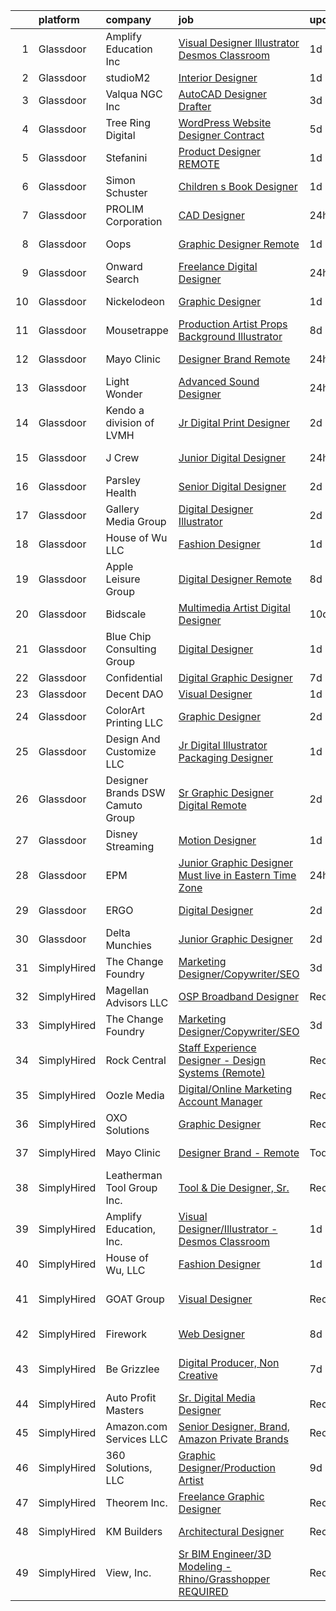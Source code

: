 

|    | platform    | company                            | job                                                                                                                                                                                                                                                                                                                                                                                                                                                                                                                                                                                                                                                                                                                                                                                                                                                                                                                                                                                                                                                                                                                                                                                                                                                                                                                                                                              | update_time   | location           |
|---:|:------------|:-----------------------------------|:---------------------------------------------------------------------------------------------------------------------------------------------------------------------------------------------------------------------------------------------------------------------------------------------------------------------------------------------------------------------------------------------------------------------------------------------------------------------------------------------------------------------------------------------------------------------------------------------------------------------------------------------------------------------------------------------------------------------------------------------------------------------------------------------------------------------------------------------------------------------------------------------------------------------------------------------------------------------------------------------------------------------------------------------------------------------------------------------------------------------------------------------------------------------------------------------------------------------------------------------------------------------------------------------------------------------------------------------------------------------------------|:--------------|:-------------------|
|  1 | Glassdoor   | Amplify Education  Inc             | [Visual Designer Illustrator   Desmos Classroom](https://www.glassdoor.com/partner/jobListing.htm?pos=123&ao=1136043&s=58&guid=00000182439371e1a9ec152e957fcd26&src=GD_JOB_AD&t=SR&vt=w&cs=1_288d85f3&cb=1658991113039&jobListingId=1008031203932&jrtk=3-0-1g91p6sg5kf14801-1g91p6sgiihmr800-ee402fcbbdcc70a3-)                                                                                                                                                                                                                                                                                                                                                                                                                                                                                                                                                                                                                                                                                                                                                                                                                                                                                                                                                                                                                                                                  | 1d            | Remote             |
|  2 | Glassdoor   | studioM2                           | [Interior Designer](https://www.glassdoor.com/partner/jobListing.htm?pos=112&ao=1136043&s=58&guid=00000182439371e1a9ec152e957fcd26&src=GD_JOB_AD&t=SR&vt=w&ea=1&cs=1_bc718636&cb=1658991113038&jobListingId=1008032001748&jrtk=3-0-1g91p6sg5kf14801-1g91p6sgiihmr800-2aeb8f61debb04a3-)                                                                                                                                                                                                                                                                                                                                                                                                                                                                                                                                                                                                                                                                                                                                                                                                                                                                                                                                                                                                                                                                                          | 1d            | Remote             |
|  3 | Glassdoor   | Valqua NGC  Inc                    | [AutoCAD Designer Drafter](https://www.glassdoor.com/partner/jobListing.htm?pos=115&ao=1136043&s=58&guid=00000182439371e1a9ec152e957fcd26&src=GD_JOB_AD&t=SR&vt=w&ea=1&cs=1_4344531c&cb=1658991113038&jobListingId=1008024965608&jrtk=3-0-1g91p6sg5kf14801-1g91p6sgiihmr800-fd2f05e2046434a6-)                                                                                                                                                                                                                                                                                                                                                                                                                                                                                                                                                                                                                                                                                                                                                                                                                                                                                                                                                                                                                                                                                   | 3d            | Houston, TX        |
|  4 | Glassdoor   | Tree Ring Digital                  | [WordPress Website Designer  Contract ](https://www.glassdoor.com/partner/jobListing.htm?pos=121&ao=1136043&s=58&guid=00000182439371e1a9ec152e957fcd26&src=GD_JOB_AD&t=SR&vt=w&ea=1&cs=1_ed0620e0&cb=1658991113039&jobListingId=1008023268607&jrtk=3-0-1g91p6sg5kf14801-1g91p6sgiihmr800-8a16198373301fda-)                                                                                                                                                                                                                                                                                                                                                                                                                                                                                                                                                                                                                                                                                                                                                                                                                                                                                                                                                                                                                                                                      | 5d            | Remote             |
|  5 | Glassdoor   | Stefanini                          | [Product Designer   REMOTE](https://www.glassdoor.com/partner/jobListing.htm?pos=118&ao=1136043&s=58&guid=00000182439371e1a9ec152e957fcd26&src=GD_JOB_AD&t=SR&vt=w&ea=1&cs=1_1c184875&cb=1658991113039&jobListingId=1008031185723&jrtk=3-0-1g91p6sg5kf14801-1g91p6sgiihmr800-603b02cc24df940a-)                                                                                                                                                                                                                                                                                                                                                                                                                                                                                                                                                                                                                                                                                                                                                                                                                                                                                                                                                                                                                                                                                  | 1d            | Remote             |
|  6 | Glassdoor   | Simon   Schuster                   | [Children s Book Designer](https://www.glassdoor.com/partner/jobListing.htm?pos=104&ao=1136043&s=58&guid=00000182439371e1a9ec152e957fcd26&src=GD_JOB_AD&t=SR&vt=w&cs=1_6ebe0ba4&cb=1658991113037&jobListingId=1008030702003&jrtk=3-0-1g91p6sg5kf14801-1g91p6sgiihmr800-25759bae2dbd52b7-)                                                                                                                                                                                                                                                                                                                                                                                                                                                                                                                                                                                                                                                                                                                                                                                                                                                                                                                                                                                                                                                                                        | 1d            | New York, NY       |
|  7 | Glassdoor   | PROLIM Corporation                 | [CAD Designer](https://www.glassdoor.com/partner/jobListing.htm?pos=107&ao=1136043&s=58&guid=00000182439371e1a9ec152e957fcd26&src=GD_JOB_AD&t=SR&vt=w&ea=1&cs=1_1c3626a3&cb=1658991113037&jobListingId=1008032991836&jrtk=3-0-1g91p6sg5kf14801-1g91p6sgiihmr800-de46c56b0cc7fa15-)                                                                                                                                                                                                                                                                                                                                                                                                                                                                                                                                                                                                                                                                                                                                                                                                                                                                                                                                                                                                                                                                                               | 24h           | Newport News, VA   |
|  8 | Glassdoor   | Oops                               | [Graphic Designer  Remote ](https://www.glassdoor.com/partner/jobListing.htm?pos=120&ao=1136043&s=58&guid=00000182439371e1a9ec152e957fcd26&src=GD_JOB_AD&t=SR&vt=w&ea=1&cs=1_70e161c5&cb=1658991113039&jobListingId=1008030881066&jrtk=3-0-1g91p6sg5kf14801-1g91p6sgiihmr800-6ee79c36b8e2a10f-)                                                                                                                                                                                                                                                                                                                                                                                                                                                                                                                                                                                                                                                                                                                                                                                                                                                                                                                                                                                                                                                                                  | 1d            | Salt Lake City, UT |
|  9 | Glassdoor   | Onward Search                      | [Freelance Digital Designer](https://www.glassdoor.com/partner/jobListing.htm?pos=102&ao=1110586&s=58&guid=00000182439371e1a9ec152e957fcd26&src=GD_JOB_AD&t=SR&vt=w&cs=1_f1c3f27e&cb=1658991113036&jobListingId=1008034371515&cpc=451933188B21919D&jrtk=3-0-1g91p6sg5kf14801-1g91p6sgiihmr800-ccafa68a303abc90--6NYlbfkN0B7YoEZZ2QAGDyEGGmBPAUWSHc1Mt3sMCn9FehKcWA3w0R0aH9tn_iPRcrT6N-MqNQhiTBDPQhgrXeBGkX1gF_vKvCVJM-tVbXAEqJJCqE9s6A_3G20W6YwWLZiXQzLnNURuftNIXbw7Pit5tMHRouRsmL_uM_HnlENkW8F4OMgLZLLsTcj1lBNzBgf_2o-gsSE2pTopZb67ex-4OPQc4oNuvmEhAmgyWCM6Bv-VaLYWA-f9Eztb3ox6Ob9neMJvIKTc_YzMbnlJPf45Hqph8ddZ8vMq0IYLDUQQ-xvBGv7hRnXItEFdIkzMEc2eU9YaKX0aMqKyHR_O9xy9Qwx6quN5OvlTveQk9m-ubCUF0fbNu2m4CZJ8U4_bFqWV8w9jHMf2u3gBdpMsEKvttmoJLMH6mk3kVLkW-yZIZUwj9v_yzll-Ddy53y-LnT23oMmxuhTVXLn_M84WCt07ODtuANr-Ww-7VvZgiWamejtq8pcSD2DG6IT6BL0cwxHjD_dzSaFQbjTm7Tupo0KIQTieLgaQMl6msixmHRV9SyxjriZNsKCzcyLrcVmLaux0DZZBTzKKzZBoQY81-vfHnQO7jj2j8iMX9XBXmhKdDsI8CM60Qnp5gbvt1gxjhDM_mrIOH89ruNGwxADuwJO6J9sSNHjTJX4oIIGXQHJ2icUEj5kfud0dqTvn_NFZ5jIdAP8_4YejBj4Ayx18KNXABVz2jY045AxtMdxCmS-ySNTtQb6DMzi5ZzRhjxXC3GH553kWYyXzD4u9CPwtzSIkwQfqWIZHKpa9E09W-fSzua_Dy6FEBqHgbY5wJRfCXk8bhV5WRITbLf8ECn0Z4aJPGncCpcB_LOEqj8ypVdXKvepdhBlh3awnng6oou0L602WUsoQf8AS7eKIRUGV0FmZahdQeedmUvNKa2VKKrBNsnG8mxy4jqbtMdjVcNBcbJ_3Ww6cQzxH6o2HU-kIlDXxMo0gR5GIt4siSI8GMSHs2tFBFiifBkFwiwNhGAs) | 24h           | New York, NY       |
| 10 | Glassdoor   | Nickelodeon                        | [Graphic Designer](https://www.glassdoor.com/partner/jobListing.htm?pos=113&ao=1136043&s=58&guid=00000182439371e1a9ec152e957fcd26&src=GD_JOB_AD&t=SR&vt=w&cs=1_12c1af90&cb=1658991113038&jobListingId=1008030702218&jrtk=3-0-1g91p6sg5kf14801-1g91p6sgiihmr800-4d7302bd669ed2d0-)                                                                                                                                                                                                                                                                                                                                                                                                                                                                                                                                                                                                                                                                                                                                                                                                                                                                                                                                                                                                                                                                                                | 1d            | New York, NY       |
| 11 | Glassdoor   | Mousetrappe                        | [Production Artist  Props   Background Illustrator](https://www.glassdoor.com/partner/jobListing.htm?pos=130&ao=1136043&s=58&guid=00000182439371e1a9ec152e957fcd26&src=GD_JOB_AD&t=SR&vt=w&ea=1&cs=1_a0ef743f&cb=1658991113040&jobListingId=1008016106726&jrtk=3-0-1g91p6sg5kf14801-1g91p6sgiihmr800-2085311a109caae2-)                                                                                                                                                                                                                                                                                                                                                                                                                                                                                                                                                                                                                                                                                                                                                                                                                                                                                                                                                                                                                                                          | 8d            | Remote             |
| 12 | Glassdoor   | Mayo Clinic                        | [Designer Brand   Remote](https://www.glassdoor.com/partner/jobListing.htm?pos=105&ao=1136043&s=58&guid=00000182439371e1a9ec152e957fcd26&src=GD_JOB_AD&t=SR&vt=w&cs=1_9a11ad19&cb=1658991113037&jobListingId=1008032769137&jrtk=3-0-1g91p6sg5kf14801-1g91p6sgiihmr800-603b1197c879fe17-)                                                                                                                                                                                                                                                                                                                                                                                                                                                                                                                                                                                                                                                                                                                                                                                                                                                                                                                                                                                                                                                                                         | 24h           | Rochester, MN      |
| 13 | Glassdoor   | Light   Wonder                     | [Advanced Sound Designer](https://www.glassdoor.com/partner/jobListing.htm?pos=128&ao=1136043&s=58&guid=00000182439371e1a9ec152e957fcd26&src=GD_JOB_AD&t=SR&vt=w&ea=1&cs=1_2c578db0&cb=1658991113039&jobListingId=1008033515982&jrtk=3-0-1g91p6sg5kf14801-1g91p6sgiihmr800-f4541201029f9ba4-)                                                                                                                                                                                                                                                                                                                                                                                                                                                                                                                                                                                                                                                                                                                                                                                                                                                                                                                                                                                                                                                                                    | 24h           | Las Vegas, NV      |
| 14 | Glassdoor   | Kendo  a division of LVMH          | [Jr Digital   Print Designer](https://www.glassdoor.com/partner/jobListing.htm?pos=126&ao=1136043&s=58&guid=00000182439371e1a9ec152e957fcd26&src=GD_JOB_AD&t=SR&vt=w&ea=1&cs=1_c7745cec&cb=1658991113039&jobListingId=1008028544383&jrtk=3-0-1g91p6sg5kf14801-1g91p6sgiihmr800-e7a11d03527257e2-)                                                                                                                                                                                                                                                                                                                                                                                                                                                                                                                                                                                                                                                                                                                                                                                                                                                                                                                                                                                                                                                                                | 2d            | San Francisco, CA  |
| 15 | Glassdoor   | J Crew                             | [Junior Digital Designer](https://www.glassdoor.com/partner/jobListing.htm?pos=110&ao=1136043&s=58&guid=00000182439371e1a9ec152e957fcd26&src=GD_JOB_AD&t=SR&vt=w&cs=1_1944f28d&cb=1658991113038&jobListingId=1008033602189&jrtk=3-0-1g91p6sg5kf14801-1g91p6sgiihmr800-7747c898e1799d82-)                                                                                                                                                                                                                                                                                                                                                                                                                                                                                                                                                                                                                                                                                                                                                                                                                                                                                                                                                                                                                                                                                         | 24h           | New York, NY       |
| 16 | Glassdoor   | Parsley Health                     | [Senior Digital Designer](https://www.glassdoor.com/partner/jobListing.htm?pos=127&ao=1136043&s=58&guid=00000182439371e1a9ec152e957fcd26&src=GD_JOB_AD&t=SR&vt=w&ea=1&cs=1_ba1a9ba9&cb=1658991113039&jobListingId=1008028282972&jrtk=3-0-1g91p6sg5kf14801-1g91p6sgiihmr800-f1eb9542a2ef1f8c-)                                                                                                                                                                                                                                                                                                                                                                                                                                                                                                                                                                                                                                                                                                                                                                                                                                                                                                                                                                                                                                                                                    | 2d            | New York, NY       |
| 17 | Glassdoor   | Gallery Media Group                | [Digital Designer   Illustrator](https://www.glassdoor.com/partner/jobListing.htm?pos=108&ao=1136043&s=58&guid=00000182439371e1a9ec152e957fcd26&src=GD_JOB_AD&t=SR&vt=w&ea=1&cs=1_d8752635&cb=1658991113037&jobListingId=1008028412588&jrtk=3-0-1g91p6sg5kf14801-1g91p6sgiihmr800-fa32bd67db659e08-)                                                                                                                                                                                                                                                                                                                                                                                                                                                                                                                                                                                                                                                                                                                                                                                                                                                                                                                                                                                                                                                                             | 2d            | New York, NY       |
| 18 | Glassdoor   | House of Wu  LLC                   | [Fashion Designer](https://www.glassdoor.com/partner/jobListing.htm?pos=125&ao=1136043&s=58&guid=00000182439371e1a9ec152e957fcd26&src=GD_JOB_AD&t=SR&vt=w&ea=1&cs=1_b625fa0d&cb=1658991113039&jobListingId=1008030932154&jrtk=3-0-1g91p6sg5kf14801-1g91p6sgiihmr800-a55830a1b5d85f35-)                                                                                                                                                                                                                                                                                                                                                                                                                                                                                                                                                                                                                                                                                                                                                                                                                                                                                                                                                                                                                                                                                           | 1d            | Remote             |
| 19 | Glassdoor   | Apple Leisure Group                | [Digital Designer  Remote](https://www.glassdoor.com/partner/jobListing.htm?pos=114&ao=1136043&s=58&guid=00000182439371e1a9ec152e957fcd26&src=GD_JOB_AD&t=SR&vt=w&cs=1_1218b0d6&cb=1658991113038&jobListingId=1008014608890&jrtk=3-0-1g91p6sg5kf14801-1g91p6sgiihmr800-86c3ae41ddee1c3c-)                                                                                                                                                                                                                                                                                                                                                                                                                                                                                                                                                                                                                                                                                                                                                                                                                                                                                                                                                                                                                                                                                        | 8d            | Newtown Square, PA |
| 20 | Glassdoor   | Bidscale                           | [Multimedia Artist  Digital Designer](https://www.glassdoor.com/partner/jobListing.htm?pos=106&ao=1136043&s=58&guid=00000182439371e1a9ec152e957fcd26&src=GD_JOB_AD&t=SR&vt=w&ea=1&cs=1_ec35de27&cb=1658991113037&jobListingId=1008010868202&jrtk=3-0-1g91p6sg5kf14801-1g91p6sgiihmr800-5aec55e9ddfeffe6-)                                                                                                                                                                                                                                                                                                                                                                                                                                                                                                                                                                                                                                                                                                                                                                                                                                                                                                                                                                                                                                                                        | 10d           | Remote             |
| 21 | Glassdoor   | Blue Chip Consulting Group         | [Digital Designer](https://www.glassdoor.com/partner/jobListing.htm?pos=103&ao=1136043&s=58&guid=00000182439371e1a9ec152e957fcd26&src=GD_JOB_AD&t=SR&vt=w&ea=1&cs=1_8561a5a5&cb=1658991113037&jobListingId=1008031352752&jrtk=3-0-1g91p6sg5kf14801-1g91p6sgiihmr800-25b3b4fe0caf4ec8-)                                                                                                                                                                                                                                                                                                                                                                                                                                                                                                                                                                                                                                                                                                                                                                                                                                                                                                                                                                                                                                                                                           | 1d            | Remote             |
| 22 | Glassdoor   | Confidential                       | [Digital Graphic Designer](https://www.glassdoor.com/partner/jobListing.htm?pos=101&ao=1110586&s=58&guid=00000182439371e1a9ec152e957fcd26&src=GD_JOB_AD&t=SR&vt=w&ea=1&cs=1_ce301641&cb=1658991113037&jobListingId=1008016999761&cpc=F4EED0218A761C36&jrtk=3-0-1g91p6sg5kf14801-1g91p6sgiihmr800-690415afa9cb6ac7--6NYlbfkN0ALlVE48MWrgt2d0mHJVX740zmIEL60xmbxF1imK6ySVBeWaqioyY8VQn1tb9SznQIB3UNan0uRPkJ03y8An8pfUNC1FRjLtcR1C6JjjxFUftMZBiDZETwIOGTtIPBJRtZ_rg1ldTdGYHurgvaaaDU-15mGd3qwdf2tVbL_Cl7HZUrUz-Ezb8ouRnkuwSl1d7VfxLtoOSw5_YamTLrvC8CGH7ur0NXh6MQVLoux0HQapfRDu6aBEcM3pTl70NARki66iKawHcKIk71tBPY1qwnix8NRKD5vC_Bxwn-0mAkN0tSbATLdIDgMCrOrKd0Cs-RddK9PtNxJIyHu0IWKaAek-Qr4yDYj8dU91MWPFrtkg9OaMzGRDURygCGvCdRr9t6vzo1SkpiQw52UrB5SiQvy9oPi1NAj6QVtnS1ujb4zBjuyt4VpxhrhAPe83mnzLEtnw0dFIqJOw9QWVNMWv1uA9k5ieQ6ty3Lgjiq41NO_a6pcMe-cSKiwL4WZO9zY9-LDUSNNiXwDHQ%3D%3D)                                                                                                                                                                                                                                                                                                                                                                                                                                                                                                  | 7d            | Fairfax, VA        |
| 23 | Glassdoor   | Decent DAO                         | [Visual Designer](https://www.glassdoor.com/partner/jobListing.htm?pos=116&ao=1136043&s=58&guid=00000182439371e1a9ec152e957fcd26&src=GD_JOB_AD&t=SR&vt=w&ea=1&cs=1_9c33accb&cb=1658991113038&jobListingId=1008032076977&jrtk=3-0-1g91p6sg5kf14801-1g91p6sgiihmr800-9bc1f65e488aaac8-)                                                                                                                                                                                                                                                                                                                                                                                                                                                                                                                                                                                                                                                                                                                                                                                                                                                                                                                                                                                                                                                                                            | 1d            | Remote             |
| 24 | Glassdoor   | ColorArt Printing  LLC             | [Graphic Designer](https://www.glassdoor.com/partner/jobListing.htm?pos=119&ao=1136043&s=58&guid=00000182439371e1a9ec152e957fcd26&src=GD_JOB_AD&t=SR&vt=w&ea=1&cs=1_a41bdb59&cb=1658991113039&jobListingId=1008028600431&jrtk=3-0-1g91p6sg5kf14801-1g91p6sgiihmr800-aa52d14c98ab2238-)                                                                                                                                                                                                                                                                                                                                                                                                                                                                                                                                                                                                                                                                                                                                                                                                                                                                                                                                                                                                                                                                                           | 2d            | Remote             |
| 25 | Glassdoor   | Design And Customize LLC           | [Jr  Digital Illustrator   Packaging Designer](https://www.glassdoor.com/partner/jobListing.htm?pos=111&ao=1136043&s=58&guid=00000182439371e1a9ec152e957fcd26&src=GD_JOB_AD&t=SR&vt=w&ea=1&cs=1_1a77e5fd&cb=1658991113038&jobListingId=1008032014752&jrtk=3-0-1g91p6sg5kf14801-1g91p6sgiihmr800-657678094fd2ca60-)                                                                                                                                                                                                                                                                                                                                                                                                                                                                                                                                                                                                                                                                                                                                                                                                                                                                                                                                                                                                                                                               | 1d            | Burlingame, CA     |
| 26 | Glassdoor   | Designer Brands  DSW  Camuto Group | [Sr  Graphic Designer  Digital  Remote ](https://www.glassdoor.com/partner/jobListing.htm?pos=109&ao=1136043&s=58&guid=00000182439371e1a9ec152e957fcd26&src=GD_JOB_AD&t=SR&vt=w&cs=1_44aec12b&cb=1658991113037&jobListingId=1008028235051&jrtk=3-0-1g91p6sg5kf14801-1g91p6sgiihmr800-6d65ecb3aeb1951e-)                                                                                                                                                                                                                                                                                                                                                                                                                                                                                                                                                                                                                                                                                                                                                                                                                                                                                                                                                                                                                                                                          | 2d            | Columbus, OH       |
| 27 | Glassdoor   | Disney Streaming                   | [Motion Designer](https://www.glassdoor.com/partner/jobListing.htm?pos=129&ao=1136043&s=58&guid=00000182439371e1a9ec152e957fcd26&src=GD_JOB_AD&t=SR&vt=w&cs=1_599cd877&cb=1658991113039&jobListingId=1008030380737&jrtk=3-0-1g91p6sg5kf14801-1g91p6sgiihmr800-ebe4f76880ff5351-)                                                                                                                                                                                                                                                                                                                                                                                                                                                                                                                                                                                                                                                                                                                                                                                                                                                                                                                                                                                                                                                                                                 | 1d            | New York, NY       |
| 28 | Glassdoor   | EPM                                | [Junior Graphic Designer  Must live in Eastern Time Zone ](https://www.glassdoor.com/partner/jobListing.htm?pos=117&ao=1136043&s=58&guid=00000182439371e1a9ec152e957fcd26&src=GD_JOB_AD&t=SR&vt=w&ea=1&cs=1_9aa7c240&cb=1658991113039&jobListingId=1008032920228&jrtk=3-0-1g91p6sg5kf14801-1g91p6sgiihmr800-ef04d29cd6d07039-)                                                                                                                                                                                                                                                                                                                                                                                                                                                                                                                                                                                                                                                                                                                                                                                                                                                                                                                                                                                                                                                   | 24h           | Remote             |
| 29 | Glassdoor   | ERGO                               | [Digital Designer](https://www.glassdoor.com/partner/jobListing.htm?pos=122&ao=1136043&s=58&guid=00000182439371e1a9ec152e957fcd26&src=GD_JOB_AD&t=SR&vt=w&ea=1&cs=1_85341976&cb=1658991113039&jobListingId=1008028371608&jrtk=3-0-1g91p6sg5kf14801-1g91p6sgiihmr800-9a1c9f728d01e469-)                                                                                                                                                                                                                                                                                                                                                                                                                                                                                                                                                                                                                                                                                                                                                                                                                                                                                                                                                                                                                                                                                           | 2d            | New York, NY       |
| 30 | Glassdoor   | Delta Munchies                     | [Junior Graphic Designer](https://www.glassdoor.com/partner/jobListing.htm?pos=124&ao=1136043&s=58&guid=00000182439371e1a9ec152e957fcd26&src=GD_JOB_AD&t=SR&vt=w&ea=1&cs=1_dc93990b&cb=1658991113039&jobListingId=1008028760297&jrtk=3-0-1g91p6sg5kf14801-1g91p6sgiihmr800-93db135d2b25cbdc-)                                                                                                                                                                                                                                                                                                                                                                                                                                                                                                                                                                                                                                                                                                                                                                                                                                                                                                                                                                                                                                                                                    | 2d            | Remote             |
| 31 | SimplyHired | The Change Foundry                 | [Marketing Designer/Copywriter/SEO](https://www.simplyhired.com/job/oIz1QR9-kqiIXGkBer3-OmM9EcQ3tx6YWsSPq6SwxwCmknK26Lr8dQ?q=digital+designer)                                                                                                                                                                                                                                                                                                                                                                                                                                                                                                                                                                                                                                                                                                                                                                                                                                                                                                                                                                                                                                                                                                                                                                                                                                   | 3d            | Los Gatos, CA      |
| 32 | SimplyHired | Magellan Advisors LLC              | [OSP Broadband Designer](https://www.simplyhired.com/job/ciuxo51gbko7GffD52DKo4UpAg6AQGeZqyURjzVjvA0YPEL1oa4Oqg?q=digital+designer)                                                                                                                                                                                                                                                                                                                                                                                                                                                                                                                                                                                                                                                                                                                                                                                                                                                                                                                                                                                                                                                                                                                                                                                                                                              | Recently      | Kansas City, MO    |
| 33 | SimplyHired | The Change Foundry                 | [Marketing Designer/Copywriter/SEO](https://www.simplyhired.com/job/oIz1QR9-kqiIXGkBer3-OmM9EcQ3tx6YWsSPq6SwxwCmknK26Lr8dQ?q=digital+designer)                                                                                                                                                                                                                                                                                                                                                                                                                                                                                                                                                                                                                                                                                                                                                                                                                                                                                                                                                                                                                                                                                                                                                                                                                                   | 3d            | Los Gatos, CA      |
| 34 | SimplyHired | Rock Central                       | [Staff Experience Designer - Design Systems (Remote)](https://www.simplyhired.com/job/wGe6C28J11MkzfioyR_m9oiPg-qKrUibYOhMeZWgwGUY78Qox31bDA?q=digital+designer)                                                                                                                                                                                                                                                                                                                                                                                                                                                                                                                                                                                                                                                                                                                                                                                                                                                                                                                                                                                                                                                                                                                                                                                                                 | Recently      | New York, NY       |
| 35 | SimplyHired | Oozle Media                        | [Digital/Online Marketing Account Manager](https://www.simplyhired.com/job/5pj_laevhtGvoptYUMdpu9zxoGmub2fEV0ow5GzF0D97um4lUn7h8A?q=digital+designer)                                                                                                                                                                                                                                                                                                                                                                                                                                                                                                                                                                                                                                                                                                                                                                                                                                                                                                                                                                                                                                                                                                                                                                                                                            | Recently      | South Jordan, UT   |
| 36 | SimplyHired | OXO Solutions                      | [Graphic Designer](https://www.simplyhired.com/job/BXUyWLRJM5GqlXxmpwBw-g_A_qs7M6-f7IDZTvQqqHxFROKtKw3p1Q?q=digital+designer)                                                                                                                                                                                                                                                                                                                                                                                                                                                                                                                                                                                                                                                                                                                                                                                                                                                                                                                                                                                                                                                                                                                                                                                                                                                    | Recently      | Adobe, AZ          |
| 37 | SimplyHired | Mayo Clinic                        | [Designer Brand - Remote](https://www.simplyhired.com/job/D09F_AExNW9NyOpItOWHv6N6uHFB1MeUSIgaQ3okRsbndFPGROh0Xw?q=digital+designer)                                                                                                                                                                                                                                                                                                                                                                                                                                                                                                                                                                                                                                                                                                                                                                                                                                                                                                                                                                                                                                                                                                                                                                                                                                             | Today         | Rochester, MN      |
| 38 | SimplyHired | Leatherman Tool Group Inc.         | [Tool & Die Designer, Sr.](https://www.simplyhired.com/job/Tokke8GsFbURNTlh2o_mEd-YkEbSu-o3e_G2kL_lKIbN6Z0HOydvHg?q=digital+designer)                                                                                                                                                                                                                                                                                                                                                                                                                                                                                                                                                                                                                                                                                                                                                                                                                                                                                                                                                                                                                                                                                                                                                                                                                                            | Recently      | San Diego, CA      |
| 39 | SimplyHired | Amplify Education, Inc.            | [Visual Designer/Illustrator - Desmos Classroom](https://www.simplyhired.com/job/Lh6T0MsSM6pcwvl-cVJvmQSznuO741Mxb4t0O58m0EctmB4V_uYYPw?q=digital+designer)                                                                                                                                                                                                                                                                                                                                                                                                                                                                                                                                                                                                                                                                                                                                                                                                                                                                                                                                                                                                                                                                                                                                                                                                                      | 1d            | Remote             |
| 40 | SimplyHired | House of Wu, LLC                   | [Fashion Designer](https://www.simplyhired.com/job/7wcjq3QlcWOiCsWALXBH5TXc_bsWb-3GUMFavu8pmC3URpDrQjROFw?q=digital+designer)                                                                                                                                                                                                                                                                                                                                                                                                                                                                                                                                                                                                                                                                                                                                                                                                                                                                                                                                                                                                                                                                                                                                                                                                                                                    | 1d            | Remote             |
| 41 | SimplyHired | GOAT Group                         | [Visual Designer](https://www.simplyhired.com/job/_pMABjasQnC6Kjsddnao3Avqh1mQpX-KZKVbp3CiHlY0QuQRBSVq1g?q=digital+designer)                                                                                                                                                                                                                                                                                                                                                                                                                                                                                                                                                                                                                                                                                                                                                                                                                                                                                                                                                                                                                                                                                                                                                                                                                                                     | Recently      | Los Angeles, CA    |
| 42 | SimplyHired | Firework                           | [Web Designer](https://www.simplyhired.com/job/Wa9x9ukZunWVABiCtP6BB8UX5ZvIt8FfSAyf-e4SimY1PeUQ7DLO_g?q=digital+designer)                                                                                                                                                                                                                                                                                                                                                                                                                                                                                                                                                                                                                                                                                                                                                                                                                                                                                                                                                                                                                                                                                                                                                                                                                                                        | 8d            | San Mateo, CA      |
| 43 | SimplyHired | Be Grizzlee                        | [Digital Producer, Non Creative](https://www.simplyhired.com/job/j_daBBgL81coBr7FMxBOZ9hnQza0hm0VS3ptQMXJv5tFNJCJlCO9Dg?q=digital+designer)                                                                                                                                                                                                                                                                                                                                                                                                                                                                                                                                                                                                                                                                                                                                                                                                                                                                                                                                                                                                                                                                                                                                                                                                                                      | 7d            | Los Angeles, CA    |
| 44 | SimplyHired | Auto Profit Masters                | [Sr. Digital Media Designer](https://www.simplyhired.com/job/9UQfh1p558RdO_uM8_28SHexgv17MFg5hNd5cEXFB4KD3ECcbjCoGQ?q=digital+designer)                                                                                                                                                                                                                                                                                                                                                                                                                                                                                                                                                                                                                                                                                                                                                                                                                                                                                                                                                                                                                                                                                                                                                                                                                                          | Recently      | Littleton, CO      |
| 45 | SimplyHired | Amazon.com Services LLC            | [Senior Designer, Brand, Amazon Private Brands](https://www.simplyhired.com/job/jbR_pkGK3AQCPHTt8AdR8pYdEZRGa1fLDkod11wpGOiHPJHoiC7wOw?q=digital+designer)                                                                                                                                                                                                                                                                                                                                                                                                                                                                                                                                                                                                                                                                                                                                                                                                                                                                                                                                                                                                                                                                                                                                                                                                                       | Recently      | Remote             |
| 46 | SimplyHired | 360 Solutions, LLC                 | [Graphic Designer/Production Artist](https://www.simplyhired.com/job/wTKuKhJFue8gAenatIutsqNnn1KWWLvcslbVcB2Shz7OnZLg523oNA?q=digital+designer)                                                                                                                                                                                                                                                                                                                                                                                                                                                                                                                                                                                                                                                                                                                                                                                                                                                                                                                                                                                                                                                                                                                                                                                                                                  | 9d            | Remote             |
| 47 | SimplyHired | Theorem Inc.                       | [Freelance Graphic Designer](https://www.simplyhired.com/job/X9uns7gwmHwlm_ccFdh4AiB-UXISgpLZ7m-DP3rc-uv3Ok7Ouux7Ig?q=digital+designer)                                                                                                                                                                                                                                                                                                                                                                                                                                                                                                                                                                                                                                                                                                                                                                                                                                                                                                                                                                                                                                                                                                                                                                                                                                          | Recently      | Remote             |
| 48 | SimplyHired | KM Builders                        | [Architectural Designer](https://www.simplyhired.com/job/IfOsMS05TDn4GnjqgITjmlsFx5luvjE0NOlX7zjxfHwSG5B3tMGAuQ?q=digital+designer)                                                                                                                                                                                                                                                                                                                                                                                                                                                                                                                                                                                                                                                                                                                                                                                                                                                                                                                                                                                                                                                                                                                                                                                                                                              | Recently      | San Antonio, TX    |
| 49 | SimplyHired | View, Inc.                         | [Sr BIM Engineer/3D Modeling - Rhino/Grasshopper REQUIRED](https://www.simplyhired.com/job/r-EMDI_VtGPS56wqXDwIvVVf9Wc0_fV24JlkHogXp_SHsFRKSxtw7Q?q=digital+designer)                                                                                                                                                                                                                                                                                                                                                                                                                                                                                                                                                                                                                                                                                                                                                                                                                                                                                                                                                                                                                                                                                                                                                                                                            | Recently      | Milpitas, CA       |
